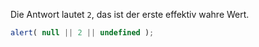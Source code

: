 Die Antwort lautet `2`, das ist der erste effektiv wahre Wert.

```js run
alert( null || 2 || undefined );
```


